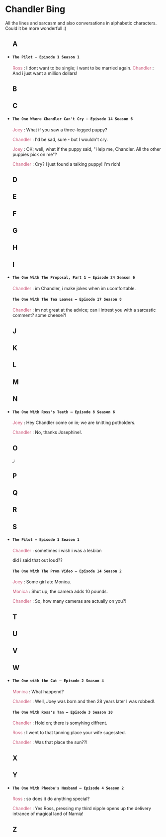 # Chandler Bing

All the lines and sarcasm and also conversations in alphabetic characters. Could it be more wonderfull :)
<uL>

## A
<li>
<h4><code>The Pilot — Episode 1 Season 1</code></h4>
<p>
<span style="color: #cd5d7d;">Ross</span> : I dont want to be single; i want to be married again.
<span style="color: #cd5d7d;">Chandler</span> : And i just want a million dollars!
</p>
</li>

## B


## C

<li>
<h4><code>The One Where Chandler Can't Cry — Episode 14 Season 6</code></h4>
<p>
<span style="color: #cd5d7d;">Joey</span> : What if you saw a three-legged puppy?

<span style="color: #cd5d7d;">Chandler</span> : I'd be sad, sure - but I wouldn't cry.

<span style="color: #cd5d7d;">Joey</span> : OK; well, what if the puppy said, "Help me, Chandler. All the other puppies pick on me"?

<span style="color: #cd5d7d;">Chandler</span> : Cry? I just found a talking puppy! I'm rich!
</p>
</li>

## D

## E

## F

## G

## H

## I

<li>
<h4><code>The One With The Proposal, Part 1 — Episode 24 Season 6</code></h4>
<p>
<span style="color: #cd5d7d;">Chandler</span> : im Chandler, i make jokes when im ucomfortable.
</p>

<h4><code>The One With The Tea Leaves — Episode 17 Season 8</code></h4>
<p>
<span style="color: #cd5d7d;">Chandler</span> : im not great at the advice; can i intrest you with a sarcastic comment?
some cheese?!
</p>

</li>


## J

## K

## L

## M

## N
<li>
<h4><code>The One With Ross's Teeth — Episode 8 Season 6</code></h4>
<p>
<span style="color: #cd5d7d;">Joey</span> : Hey Chandler come on in; we are knitting potholders.

<span style="color: #cd5d7d;">Chandler</span> : No, thanks Josephine!.
</p>
</li>

## O
ز

## P

## Q

## R

## S
<li>
<h4><code>The Pilot — Episode 1 Season 1</code></h4>
<p>
<span style="color: #cd5d7d;">Chandler</span> : sometimes i wish i was a lesbian

<span style="color: #cd5d7d;"></span> did i said that out loud??
</p>
<h4><code>The One With The Prom Video — Episode 14 Season 2</code></h4>
<p>
<span style="color: #cd5d7d;">Joey</span> : Some girl ate Monica.
</p>
<p>
<span style="color: #cd5d7d;">Monica</span> : Shut up; the camera adds 10 pounds.
</p>
<p>
<span style="color: #cd5d7d;">Chandler</span> : So, how many cameras are actually on you?!
</p>
</li>

## T

## U

## V

## W

<li>
<h4><code>The One with the Cat — Episode 2 Season 4</code></h4>
<p>
<span style="color: #cd5d7d;">Monica</span> : What happend?

<span style="color: #cd5d7d;">Chandler</span> : Well, Joey was born and then 28 years later I was robbed!.
</p>

<h4><code>The One With Ross's Tan — Episode 3 Season 10</code></h4>
<p>
<span style="color: #cd5d7d;">Chandler</span> : Hold on; there is somyhing diffrent.

<span style="color: #cd5d7d;">Ross</span> : I went to that tanning place your wife sugessted.

<span style="color: #cd5d7d;">Chandler</span> : Was that place the sun??!
</p>
</li>


## X

## Y
<li>
<h4><code>The One With Phoebe's Husband — Episode 4 Season 2</code></h4>
<p>
<span style="color: #cd5d7d;">Ross</span> : so does it do anything special?
</p>
<p>
<span style="color: #cd5d7d;">Chandler</span> : Yes Ross, pressing my third nipple opens up the delivery intrance of magical land of Narnia!
</p>
</li>

## Z
</ul>